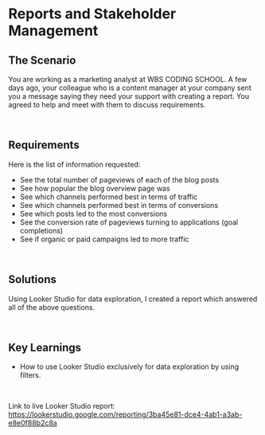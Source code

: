 # Reports and Stakeholder Management

## The Scenario

You are working as a marketing analyst at WBS CODING SCHOOL.
A few days ago, your colleague who is a content manager at your company sent you a message saying they need your support with creating a report.
You agreed to help and meet with them to discuss requirements.

$~~~~~~~~~~$

## Requirements

Here is the list of information requested:
- See the total number of pageviews of each of the blog posts
- See how popular the blog overview page was
- See which channels performed best in terms of traffic
- See which channels performed best in terms of conversions
- See which posts led to the most conversions
- See the conversion rate of pageviews turning to applications (goal completions)
- See if organic or paid campaigns led to more traffic

$~~~~~~~~~~$

## Solutions

Using Looker Studio for data exploration, I created a report which answered all of the above questions.

$~~~~~~~~~~$

## Key Learnings

- How to use Looker Studio exclusively for data exploration by using filters.

$~~~~~~~~~~$

Link to live Looker Studio report: https://lookerstudio.google.com/reporting/3ba45e81-dce4-4ab1-a3ab-e8e0f88b2c8a

